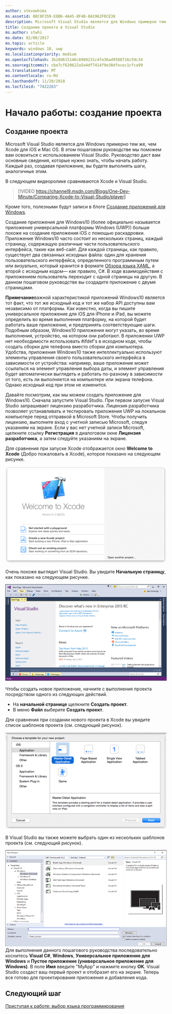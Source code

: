 ```yaml
---
author: stevewhims
ms.assetid: 08C8F359-E8B6-4A45-8F4B-8A1962F0CE38
description: Microsoft Visual Studio является для Windows примерно тем же, чем Xcode для iOS и Mac OS. В этом пошаговом руководстве мы поможем вам освоиться с использованием Visual Studio.
title: Создание проекта в Visual Studio
ms.author: stwhi
ms.date: 02/08/2017
ms.topic: article
keywords: windows 10, uwp
ms.localizationpriority: medium
ms.openlocfilehash: 3b10d615146c8989231c4fe36ad9588716c59c34
ms.sourcegitcommit: cbe7cf620622a5e4df7414f9e38dfecec1cfca99
ms.translationtype: MT
ms.contentlocale: ru-RU
ms.lasthandoff: 11/20/2018
ms.locfileid: "7422263"
---
```

# <a name="getting-started-creating-a-project"></a>Начало работы: создание проекта

## <a name="creating-a-project"></a>Создание проекта

Microsoft Visual Studio является для Windows примерно тем же, чем Xcode для iOS и Mac OS. В этом пошаговом руководстве мы поможем вам освоиться с использованием Visual Studio. Руководство даст вам основные сведения, которые нужно знать, чтобы начать работу. Каждый раз, создавая приложение, вы будете выполнять шаги, аналогичные этим.

В следующем видеоролике сравниваются Xcode и Visual Studio.

> [!VIDEO https://channel9.msdn.com/Blogs/One-Dev-Minute/Comparing-Xcode-to-Visual-Studio/player]

Кроме того, полезными будут записи в блоге [Создание приложений для Windows](https://blogs.windows.com/buildingapps/2016/01/27/visual-studio-walkthrough-for-ios-developers/).

Создание приложения для Windows10 (более официально называется приложение универсальной платформы Windows (UWP)) больше похоже на создание приложения iOS с помощью раскадровки. Приложение Windows10 часто состоит из нескольких страниц, каждый страницу, содержащую различные части пользовательского интерфейса, такие как веб-сайт. Для каждой страницы, как правило, существует два связанных исходных файла: один для хранения пользовательского интерфейса, определенного программным путем или визуально, который хранится в формате [Обзора языка XAML](https://msdn.microsoft.com/library/windows/apps/mt185595), а второй с исходным кодом— как правило, C#. В ходе взаимодействия с приложением пользователь переходит с одной страницы на другую. В данном пошаговом руководстве вы создадите приложение с двумя страницами.

**Примечание**важной характеристикой приложений Windows10 является тот факт, что тот же исходный код и тот же набор API доступны вам независимо от платформы. Как известно, когда вы пишите универсальное приложение для iOS для iPhone и iPad, вы можете определить во время выполнения платформу, на которой будет работать ваше приложение, и предпринять соответствующие шаги. Подобным образом, Windows10 приложения могут указать, во время выполнения, устройство, на котором они работают. В приложении UWP нет необходимости использовать \#ifdef's в исходном коде, чтобы создать сборки для телефона вместо сборки для компьютера. Удобства, приложения Windows10 также интеллектуально используют элементы управления своего пользовательского интерфейса в зависимости от устройства: например, ваше приложение может ссылаться на элемент управления выбора даты, и элемент управления будет автоматически выглядеть и работать по-разному в зависимости от того, есть ли выполняется на компьютере или экрана телефона. Однако исходный код при этом не изменится.

Давайте посмотрим, как мы можем создать приложение для Windows10. Сначала запустите Visual Studio. При первом запуске Visual Studio запрашивает лицензию разработчика. Лицензия разработчика позволяет устанавливать и тестировать приложения UWP на локальном компьютере перед отправкой в Microsoft Store. Чтобы получить лицензию, выполните вход с учетной записью Microsoft, следуя указаниям на экране. Если у вас нет учетной записи Microsoft, щелкните ссылку **Регистрация** в диалоговом окне **Лицензия разработчика**, а затем следуйте указаниям на экране.

Для сравнения при запуске Xcode отображается окно **Welcome to Xcode** (Добро пожаловать в Xcode), которое показано на следующем рисунке.

![Окно приветствия Xcode](images/ios-to-uwp/ios-to-uwp-xcode-welcome.png)

Очень похоже выглядит Visual Studio. Вы увидите **Начальную страницу**, как показано на следующем рисунке.

![Окно начальной страницы Visual Studio](images/ios-to-uwp/ios-to-uwp-vs-welcome.png)

Чтобы создать новое приложение, начните с выполнения проекта посредством одного из следующих действий.

-   На **начальной странице** щелкните **Создать проект**.
-   В меню **Файл** выберите **Создать проект**.

Для сравнения при создании нового проекта в Xcode вы увидите список шаблонов проекта (см. следующий рисунок).

![Диалоговое окно создания проекта Xcode](images/ios-to-uwp/ios-to-uwp-xcode-choose-template.png)

В Visual Studio вы также можете выбрать один из нескольких шаблонов проекта (см. следующий рисунок).

![диалоговое окно создания проекта в visual studio](images/ios-to-uwp/ios-to-uwp-vs-choose-template.png) Для выполнения данного пошагового руководства последовательно коснитесь **Visual C#**, **Windows**, **Универсальное приложение для Windows** и **Пустое приложение (универсальное приложение для Windows)**. В поле **Имя** введите "MyApp" и нажмите кнопку **OK**. Visual Studio создаст ваш первый проект и отобразит его на экране. Теперь все готово для проектирования приложения и добавления кода.

## <a name="next-step"></a>Следующий шаг

[Приступая к работе: выбор языка программирования](getting-started-choosing-a-programming-language.md)
